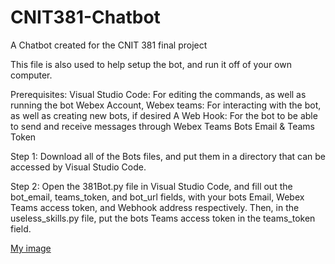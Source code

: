 # CNIT381-Chatbot
A Chatbot created for the CNIT 381 final project

This file is also used to help setup the bot, and run it off of your own computer. 

Prerequisites: 
Visual Studio Code: For editing the commands, as well as running the bot
Webex Account, Webex teams: For interacting with the bot, as well as creating new bots, if desired
A Web Hook: For the bot to be able to send and receive messages through Webex Teams
Bots Email & Teams Token

Step 1: Download all of the Bots files, and put them in a directory that can be accessed by Visual Studio Code.

Step 2: Open the 381Bot.py file in Visual Studio Code, and fill out the bot_email, teams_token, and bot_url fields, with your bots Email, Webex Teams access token, and Webhook address respectively. Then, in the useless_skills.py file, put the bots Teams access token in the teams_token field.

[My image](Mr-Noah-B.github.com/CNIT381-Chatbot/Img/Image-1.jpg)

